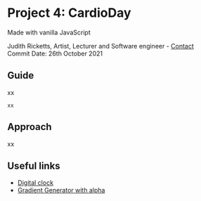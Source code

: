 ##
# Project 4: CardioDay
Made with vanilla JavaScript

Judith Ricketts, Artist, Lecturer and Software engineer - [Contact](https://lovespictures.com/)  
Commit Date: 26th October 2021

## Guide

xx

<!-- elements -->
    xx
<!-- elements -->


## Approach

xx
 
## Useful links
* [Digital clock](https://www.w3schools.com/js/tryit.asp?filename=tryjs_timing_clock) 
* [Gradient Generator with alpha](https://angrytools.com/gradient/) 


<!-- guide  https://github.com/nitishdayal/JavaScript30 -->
<!-- formatting read.me https://docs.github.com/en/github/writing-on-github/getting-started-with-writing-and-formatting-on-github/basic-writing-and-formatting-syntax -->
